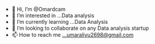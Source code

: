 - 👋 Hi, I’m @Omardcam
- 👀 I’m interested in ...Data analysis 
- 🌱 I’m currently learning ...Data Analysis 
- 💞️ I’m looking to collaborate on any Data analysis startup
- 📫 How to reach me ...umaraliyu2698@gmail.com 

<!---
Omardcam/Omardcam is a ✨ special ✨ repository because its `README.md` (this file) appears on your GitHub profile.
You can click the Preview link to take a look at your changes.
--->
